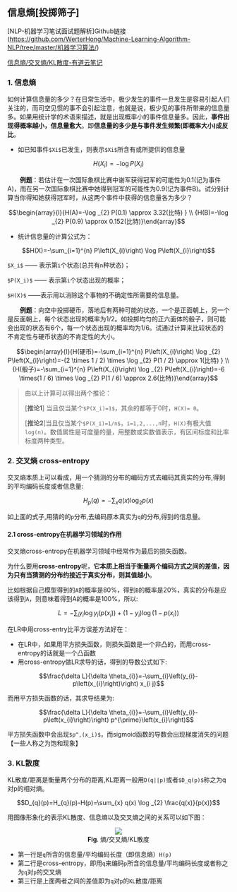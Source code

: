 ## 信息熵[投掷筛子]

[NLP-机器学习笔试面试题解析]Github链接(https://github.com/WerterHong/Machine-Learning-Algorithm-NLP/tree/master/机器学习算法/)

[信息熵/交叉熵/KL散度-有道云笔记](http://note.youdao.com/noteshare?id=3e095525a3d4c58a43349b1f346b5a8f&sub=48B3B98D1C4E4477A34CDEBEC2992866)

### 1. 信息熵

如何计算信息量的多少？在日常生活中，极少发生的事件一旦发生是容易引起人们关注的，而司空见惯的事不会引起注意，也就是说，极少见的事件所带来的信息量多。如果用统计学的术语来描述，就是出现概率小的事件信息量多。因此，**事件出现得概率越小，信息量愈大**。即**信息量的多少是与事件发生频繁(即概率大小)成反比**。

- 如已知事件`$Xi$`已发生，则表示`$Xi$`所含有或所提供的信息量

```math
H\left(X_{i}\right)=-\log P\left(X_{i}\right)
```

　　**例题**：若估计在一次国际象棋比赛中谢军获得冠军的可能性为0.1(记为事件A)，而在另一次国际象棋比赛中她得到冠军的可能性为0.9(记为事件B)。试分别计算当你得知她获得冠军时，从这两个事件中获得的信息量各为多少？

```math
\begin{array}{l}{H(A)=-\log _{2} P(0.1) \approx 3.32(比特) } \\ {H(B)=-\log _{2} P(0.9) \approx 0.152(比特)}\end{array}
```

- 统计信息量的计算公式为：

```math
H(X)=-\sum_{i=1}^{n} P\left(X_{i}\right) \log P\left(X_{i}\right)
```

`$X_i$` —— 表示第`i`个状态(总共有`n`种状态)；

`$P(X_i)$` —— 表示第`i`个状态出现的概率；

`$H(X)$` ——表示用以消除这个事物的不确定性所需要的信息量。

　　**例题**：向空中投掷硬币，落地后有两种可能的状态，一个是正面朝上，另一个是反面朝上，每个状态出现的概率为1/2。如投掷均匀的正六面体的骰子，则可能会出现的状态有6个，每一个状态出现的概率均为1/6。试通过计算来比较状态的不肯定性与硬币状态的不肯定性的大小。

```math
\begin{array}{l}{H(硬币)=-\sum_{i=1}^{n} P\left(X_{i}\right) \log _{2} P\left(X_{i}\right)=-(2 \times 1 / 2) \times \log _{2} P(1 / 2) \approx 1(比特) } \\ {H(骰子)=-\sum_{i=1}^{n} P\left(X_{i}\right) \log _{2} P\left(X_{i}\right)=-6 \times(1 / 6) \times \log _{2} P(1 / 6) \approx 2.6(比特)}\end{array}
```

> 由以上计算可以得出两个推论：
>
> [**推论1**] 当且仅当某个`$P(X_i)=1$`，其余的都等于0时，`H(X)= 0`。
>
> [**推论2**]当且仅当某个`$P(X_i)=1/n$`，`i=1,2,...,n`时，`H(X)`有极大值`log(n)`。数值属性是可度量的量，用整数或实数值表示，有区间标度和比率标度两种类型。

### 2. 交叉熵 cross-entropy

交叉熵本质上可以看成，用一个猜测的分布的编码方式去编码其真实的分布,得到的平均编码长度或者信息量:

```math
H_{p}(q)=-\sum_{x} q(x) \log _{2} p(x)
```

如上面的式子,用猜的的`p`分布,去编码原本真实为`q`的分布,得到的信息量。

#### 2.1 cross-entropy在机器学习领域的作用

交叉熵cross-entropy在机器学习领域中经常作为最后的损失函数。

为什么要用**cross-entropy**呢，**它本质上相当于衡量两个编码方式之间的差值，因为只有当猜测的分布约接近于真实分布，则其值越小**。

比如根据自己模型得到的`A`的概率是80%，得到`B`的概率是20%，真实的分布是应该得到`A`，则意味着得到A的概率是100%，所以:

```math
L=-\sum_{i} y_{i} \log y_{i}\left(p\left(x_{i}\right)\right)+\left(1-y_{i}\right) \log \left(1-p\left(x_{i}\right)\right)
```

在LR中用cross-entry比平方误差方法好在：
- 在LR中，如果用平方损失函数，则损失函数是一个非凸的，而用cross-entropy的话就是一个凸函数
- 用cross-entropy做LR求导的话，得到的导数公式如下:

```math
\frac{\delta L}{\delta \theta_{i}}=-\sum_{i}\left(y_{i}-p\left(x_{i}\right)\right) x_{i j}
```

而用平方损失函数的话，其求导结果为:

```math
\frac{\delta L}{\delta \theta_{i}}=-\sum_{i}\left(y_{i}-p\left(x_{i}\right)\right) p^{\prime}\left(x_{i}\right)
```

平方损失函数中会出现`$p^,(x_i)$`，而sigmoid函数的导数会出现梯度消失的问题【一些人称之为饱和现象】

### 3. KL散度

KL散度/距离是衡量两个分布的距离,KL距离一般用`D(q||p)`或者`$D_q(p)$`称之为q对p的相对熵。

```math
D_{q}(p)=H_{q}(p)-H(p)=\sum_{x} q(x) \log _{2} \frac{q(x)}{p(x)}
```

用图像形象化的表示KL散度、信息熵以及交叉熵之间的关系可以如下图：

<p align="center">
    <img src="https://note.youdao.com/yws/public/resource/3e095525a3d4c58a43349b1f346b5a8f/707A7D1BE1E84A1287EE8B296E6CF816?ynotemdtimestamp=1565152144140" />
    <br/>
    <strong>Fig</strong>. 熵/交叉熵/KL散度
</p>

- 第一行是`q`所含的信息量/平均编码长度（即信息熵）`H(p) `
- 第二行是cross-entropy，即用`q`来编码`p`所含的信息量/平均编码长度或者称之为`q`对`p`的交叉熵
- 第三行是上面两者之间的差值即为`q`对`p`的`KL`散度/距离
